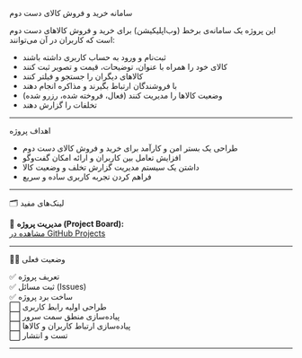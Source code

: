  سامانه خرید و فروش کالای دست دوم

این پروژه یک سامانه‌ی برخط (وب‌اپلیکیشن) برای خرید و فروش کالاهای دست دوم است که کاربران در آن می‌توانند:

- ثبت‌نام و ورود به حساب کاربری داشته باشند
- کالای خود را همراه با عنوان، توضیحات، قیمت و تصویر ثبت کنند
- کالاهای دیگران را جستجو و فیلتر کنند
- با فروشندگان ارتباط بگیرند و مذاکره انجام دهند
- وضعیت کالاها را مدیریت کنند (فعال، فروخته شده، رزرو شده)
- تخلفات را گزارش دهند

---

 اهداف پروژه

- طراحی یک بستر امن و کارآمد برای خرید و فروش کالای دست دوم
- افزایش تعامل بین کاربران و ارائه امکان گفت‌وگو
- داشتن یک سیستم مدیریت گزارش تخلف و وضعیت کالا
- فراهم کردن تجربه کاربری ساده و سریع

---

 🗂 لینک‌های مفید

🔗 **مدیریت پروژه (Project Board):**  
[مشاهده در GitHub Projects](https://github.com/users/alireza-zare2553/projects/3)

---

👨‍💻 وضعیت فعلی

✅ تعریف پروژه  
✅ ثبت مسائل (Issues)  
✅ ساخت برد پروژه  
⬜️ طراحی اولیه رابط کاربری  
⬜️ پیاده‌سازی منطق سمت سرور  
⬜️ پیاده‌سازی ارتباط کاربران و کالاها  
⬜️ تست و انتشار

---

 
